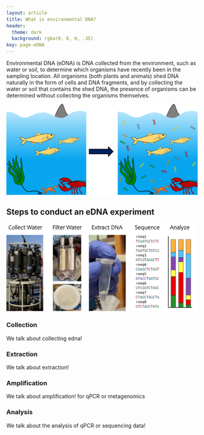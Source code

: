 ```yaml
---
layout: article
title: What is environmental DNA?
header:
  theme: dark
  background: rgba(0, 0, 0, .35)
key: page-eDNA
---
```



Environmental DNA (eDNA) is DNA collected from the environment, such as water or soil, to determine which organisms have recently been in the sampling location. All organisms (both plants and animals) shed DNA naturally in the form of cells and DNA fragments, and by collecting the water or soil that contains the shed DNA, the presence of organisms can be determined without collecting the organisms themselves. 

![eDNAVisual](/assets/images/OceaneDNA.png)

## Steps to conduct an eDNA experiment

![eDNASteps](/assets/images/eDNASteps.jpg)

### Collection

We talk about collecting edna!

### Extraction

We talk about extraction!

### Amplification

We talk about amplification! for qPCR or metagenomics

### Analysis

We talk about the analysis of qPCR or sequencing data!